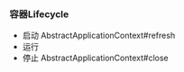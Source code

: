 ### 容器Lifecycle

* 启动   AbstractApplicationContext#refresh
* 运行
* 停止  AbstractApplicationContext#close